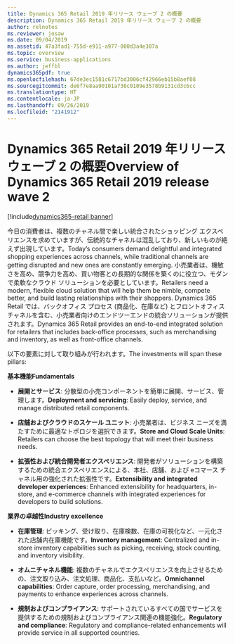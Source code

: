 ```yaml
---
title: Dynamics 365 Retail 2019 年リリース ウェーブ 2 の概要
description: Dynamics 365 Retail 2019 年リリース ウェーブ 2 の概要
author: relnotes
ms.reviewer: josaw
ms.date: 09/04/2019
ms.assetid: 47a3fad1-755d-e911-a977-000d3a4e307a
ms.topic: overview
ms.service: business-applications
ms.author: jeffbl
dynamics365pdf: true
ms.openlocfilehash: 67de3ec1581c6717bd3006cf42966eb15b8aef08
ms.sourcegitcommit: de6f7e8aa90101a730c0109e3578b9131cd3c6cc
ms.translationtype: HT
ms.contentlocale: ja-JP
ms.lasthandoff: 09/26/2019
ms.locfileid: "2141912"
---
```

# <a name="overview-of-dynamics-365-retail-2019-release-wave-2"></a><span data-ttu-id="4e08f-103">Dynamics 365 Retail 2019 年リリース ウェーブ 2 の概要</span><span class="sxs-lookup"><span data-stu-id="4e08f-103">Overview of Dynamics 365 Retail 2019 release wave 2</span></span>
[!include[dynamics365-retail banner](../includes/dynamics365-retail.md)]

<!--overview start-->
<span data-ttu-id="4e08f-104">今日の消費者は、複数のチャネル間で楽しい統合されたショッピング エクスペリエンスを求めていますが、伝統的なチャネルは混乱しており、新しいものが絶えず出現しています。</span><span class="sxs-lookup"><span data-stu-id="4e08f-104">Today’s consumers demand delightful and integrated shopping experiences across channels, while traditional channels are getting disrupted and new ones are constantly emerging.</span></span> <span data-ttu-id="4e08f-105">小売業者は、機敏さを高め、競争力を高め、買い物客との長期的な関係を築くのに役立つ、モダンで柔軟なクラウド ソリューションを必要としています。</span><span class="sxs-lookup"><span data-stu-id="4e08f-105">Retailers need a modern, flexible cloud solution that will help them be nimble, compete better, and build lasting relationships with their shoppers.</span></span> <span data-ttu-id="4e08f-106">Dynamics 365 Retail では、バックオフィス プロセス (商品化、在庫など) とフロントオフィス チャネルを含む、小売業者向けのエンドツーエンドの統合ソリューションが提供されます。</span><span class="sxs-lookup"><span data-stu-id="4e08f-106">Dynamics 365 Retail provides an end-to-end integrated solution for retailers that includes back-office processes, such as merchandising and inventory, as well as front-office channels.</span></span>

<span data-ttu-id="4e08f-107">以下の要素に対して取り組みが行われます。</span><span class="sxs-lookup"><span data-stu-id="4e08f-107">The investments will span these pillars:</span></span> 

<span data-ttu-id="4e08f-108">**基本機能**</span><span class="sxs-lookup"><span data-stu-id="4e08f-108">**Fundamentals**</span></span>

- <span data-ttu-id="4e08f-109">**展開とサービス**: 分散型の小売コンポーネントを簡単に展開、サービス、管理します。</span><span class="sxs-lookup"><span data-stu-id="4e08f-109">**Deployment and servicing**: Easily deploy, service, and manage distributed retail components.</span></span>

- <span data-ttu-id="4e08f-110">**店舗およびクラウドのスケール ユニット**: 小売業者は、ビジネス ニーズを満たすために最適なトポロジを選択できます。</span><span class="sxs-lookup"><span data-stu-id="4e08f-110">**Store and Cloud Scale Units**: Retailers can choose the best topology that will meet their business needs.</span></span>

- <span data-ttu-id="4e08f-111">**拡張性および統合開発者エクスペリエンス**: 開発者がソリューションを構築するための統合エクスペリエンスによる、本社、店舗、および eコマース チャネル用の強化された拡張性です。</span><span class="sxs-lookup"><span data-stu-id="4e08f-111">**Extensibility and integrated developer experiences**: Enhanced extensibility for headquarters, in-store, and e-commerce channels with integrated experiences for developers to build solutions.</span></span>

<span data-ttu-id="4e08f-112">**業界の卓越性**</span><span class="sxs-lookup"><span data-stu-id="4e08f-112">**Industry excellence**</span></span>

- <span data-ttu-id="4e08f-113">**在庫管理**: ピッキング、受け取り、在庫検数、在庫の可視化など、一元化された店舗内在庫機能です。</span><span class="sxs-lookup"><span data-stu-id="4e08f-113">**Inventory management**: Centralized and in-store inventory capabilities such as picking, receiving, stock counting, and inventory visibility.</span></span>

- <span data-ttu-id="4e08f-114">**オムニチャネル機能**: 複数のチャネルでエクスペリエンスを向上させるための、注文取り込み、注文処理、商品化、支払いなど。</span><span class="sxs-lookup"><span data-stu-id="4e08f-114">**Omnichannel capabilities**: Order capture, order processing, merchandising, and payments to enhance experiences across channels.</span></span>

- <span data-ttu-id="4e08f-115">**規制およびコンプライアンス**: サポートされているすべての国でサービスを提供するための規制およびコンプライアンス関連の機能強化。</span><span class="sxs-lookup"><span data-stu-id="4e08f-115">**Regulatory and compliance**: Regulatory and compliance-related enhancements will provide service in all supported countries.</span></span>
<!--overview end-->
